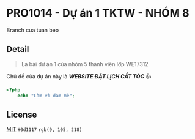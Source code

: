 # PRO1014 - Dự án 1 TKTW - NHÓM 8

Branch cua tuan beo

## Detail
> Là bài dự án 1 của nhóm 5 thành viên lớp WE17312

Chủ đề của dự án này là ***WEBSITE ĐẶT LỊCH CẮT TÓC*** :+1:

```php
<?php
    echo "Làm vì đam mê";
```

## License
[MIT](https://choosealicense.com/licenses/mit/) `#0d1117` `rgb(9, 105, 218)`
